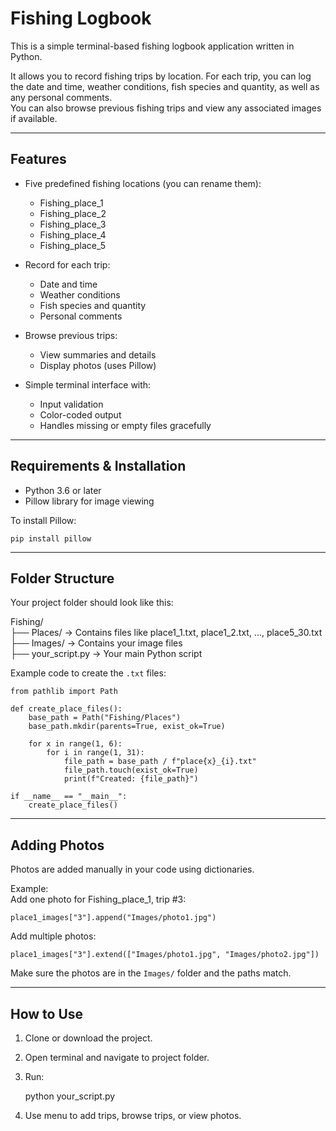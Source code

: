# Fishing Logbook

This is a simple terminal-based fishing logbook application written in Python.

It allows you to record fishing trips by location. For each trip, you can log the date and time, weather conditions, fish species and quantity, as well as any personal comments.  
You can also browse previous fishing trips and view any associated images if available.

---

## Features

- Five predefined fishing locations (you can rename them):
  - Fishing_place_1
  - Fishing_place_2
  - Fishing_place_3
  - Fishing_place_4
  - Fishing_place_5

- Record for each trip:
  - Date and time
  - Weather conditions
  - Fish species and quantity
  - Personal comments

- Browse previous trips:
  - View summaries and details
  - Display photos (uses Pillow)

- Simple terminal interface with:
  - Input validation
  - Color-coded output
  - Handles missing or empty files gracefully

---

## Requirements & Installation

- Python 3.6 or later
- Pillow library for image viewing

To install Pillow:

    pip install pillow

---

## Folder Structure

Your project folder should look like this:

Fishing/  
├── Places/  → Contains files like place1_1.txt, place1_2.txt, ..., place5_30.txt  
├── Images/  → Contains your image files  
├── your_script.py → Your main Python script

Example code to create the `.txt` files:

    from pathlib import Path

    def create_place_files():
        base_path = Path("Fishing/Places")
        base_path.mkdir(parents=True, exist_ok=True)

        for x in range(1, 6):
            for i in range(1, 31):
                file_path = base_path / f"place{x}_{i}.txt"
                file_path.touch(exist_ok=True)
                print(f"Created: {file_path}")

    if __name__ == "__main__":
        create_place_files()

---

## Adding Photos

Photos are added manually in your code using dictionaries.

Example:  
Add one photo for Fishing_place_1, trip #3:

    place1_images["3"].append("Images/photo1.jpg")

Add multiple photos:

    place1_images["3"].extend(["Images/photo1.jpg", "Images/photo2.jpg"])

Make sure the photos are in the `Images/` folder and the paths match.

---

## How to Use

1. Clone or download the project.
2. Open terminal and navigate to project folder.
3. Run:

    python your_script.py

4. Use menu to add trips, browse trips, or view photos.
